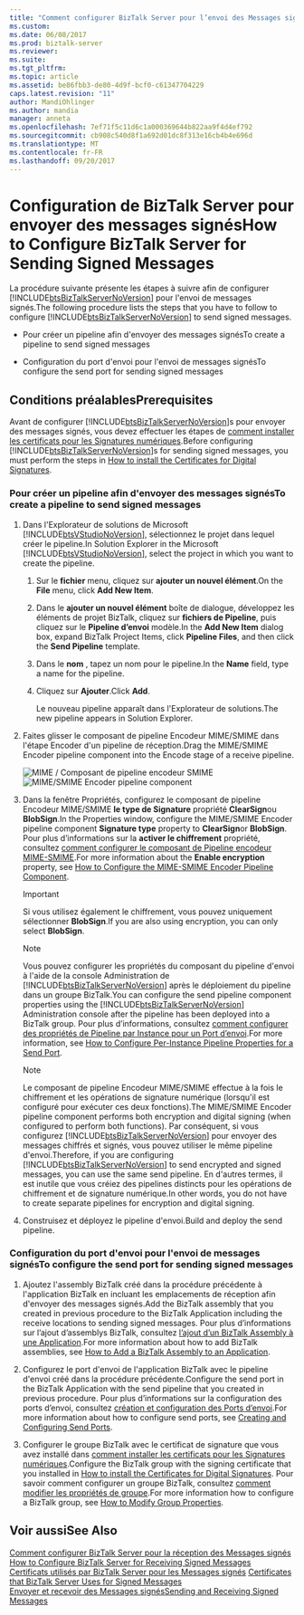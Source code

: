```yaml
---
title: "Comment configurer BizTalk Server pour l’envoi des Messages signés | Documents Microsoft"
ms.custom: 
ms.date: 06/08/2017
ms.prod: biztalk-server
ms.reviewer: 
ms.suite: 
ms.tgt_pltfrm: 
ms.topic: article
ms.assetid: be86fbb3-de80-4d9f-bcf0-c61347704229
caps.latest.revision: "11"
author: MandiOhlinger
ms.author: mandia
manager: anneta
ms.openlocfilehash: 7ef71f5c11d6c1a000369644b822aa9f4d4ef792
ms.sourcegitcommit: cb908c540d8f1a692d01dc8f313e16cb4b4e696d
ms.translationtype: MT
ms.contentlocale: fr-FR
ms.lasthandoff: 09/20/2017
---
```

# <a name="how-to-configure-biztalk-server-for-sending-signed-messages"></a><span data-ttu-id="27d1b-102">Configuration de BizTalk Server pour envoyer des messages signés</span><span class="sxs-lookup"><span data-stu-id="27d1b-102">How to Configure BizTalk Server for Sending Signed Messages</span></span>
<span data-ttu-id="27d1b-103">La procédure suivante présente les étapes à suivre afin de configurer [!INCLUDE[btsBizTalkServerNoVersion](../includes/btsbiztalkservernoversion-md.md)] pour l'envoi de messages signés.</span><span class="sxs-lookup"><span data-stu-id="27d1b-103">The following procedure lists the steps that you have to follow to configure [!INCLUDE[btsBizTalkServerNoVersion](../includes/btsbiztalkservernoversion-md.md)] to send signed messages.</span></span>  
  
-   <span data-ttu-id="27d1b-104">Pour créer un pipeline afin d'envoyer des messages signés</span><span class="sxs-lookup"><span data-stu-id="27d1b-104">To create a pipeline to send signed messages</span></span>  
  
-   <span data-ttu-id="27d1b-105">Configuration du port d'envoi pour l'envoi de messages signés</span><span class="sxs-lookup"><span data-stu-id="27d1b-105">To configure the send port for sending signed messages</span></span>  
  
## <a name="prerequisites"></a><span data-ttu-id="27d1b-106">Conditions préalables</span><span class="sxs-lookup"><span data-stu-id="27d1b-106">Prerequisites</span></span>  
 <span data-ttu-id="27d1b-107">Avant de configurer [!INCLUDE[btsBizTalkServerNoVersion](../includes/btsbiztalkservernoversion-md.md)]s pour envoyer des messages signés, vous devez effectuer les étapes de [comment installer les certificats pour les Signatures numériques](../core/how-to-install-the-certificates-for-digital-signatures.md).</span><span class="sxs-lookup"><span data-stu-id="27d1b-107">Before configuring [!INCLUDE[btsBizTalkServerNoVersion](../includes/btsbiztalkservernoversion-md.md)]s for sending signed messages, you must perform the steps in [How to install the Certificates for Digital Signatures](../core/how-to-install-the-certificates-for-digital-signatures.md).</span></span>  
  
### <a name="to-create-a-pipeline-to-send-signed-messages"></a><span data-ttu-id="27d1b-108">Pour créer un pipeline afin d'envoyer des messages signés</span><span class="sxs-lookup"><span data-stu-id="27d1b-108">To create a pipeline to send signed messages</span></span>  
  
1.  <span data-ttu-id="27d1b-109">Dans l'Explorateur de solutions de Microsoft [!INCLUDE[btsVStudioNoVersion](../includes/btsvstudionoversion-md.md)], sélectionnez le projet dans lequel créer le pipeline.</span><span class="sxs-lookup"><span data-stu-id="27d1b-109">In Solution Explorer in the Microsoft [!INCLUDE[btsVStudioNoVersion](../includes/btsvstudionoversion-md.md)], select the project in which you want to create the pipeline.</span></span>  
  
    1.  <span data-ttu-id="27d1b-110">Sur le **fichier** menu, cliquez sur **ajouter un nouvel élément**.</span><span class="sxs-lookup"><span data-stu-id="27d1b-110">On the **File** menu, click **Add New Item**.</span></span>  
  
    2.  <span data-ttu-id="27d1b-111">Dans le **ajouter un nouvel élément** boîte de dialogue, développez les éléments de projet BizTalk, cliquez sur **fichiers de Pipeline**, puis cliquez sur le **Pipeline d’envoi** modèle.</span><span class="sxs-lookup"><span data-stu-id="27d1b-111">In the **Add New Item** dialog box, expand BizTalk Project Items, click **Pipeline Files**, and then click the **Send Pipeline** template.</span></span>  
  
    3.  <span data-ttu-id="27d1b-112">Dans le **nom** , tapez un nom pour le pipeline.</span><span class="sxs-lookup"><span data-stu-id="27d1b-112">In the **Name** field, type a name for the pipeline.</span></span>  
  
    4.  <span data-ttu-id="27d1b-113">Cliquez sur **Ajouter**.</span><span class="sxs-lookup"><span data-stu-id="27d1b-113">Click **Add**.</span></span>  
  
         <span data-ttu-id="27d1b-114">Le nouveau pipeline apparaît dans l'Explorateur de solutions.</span><span class="sxs-lookup"><span data-stu-id="27d1b-114">The new pipeline appears in Solution Explorer.</span></span>  
  
2.  <span data-ttu-id="27d1b-115">Faites glisser le composant de pipeline Encodeur MIME/SMIME dans l'étape Encoder d'un pipeline de réception.</span><span class="sxs-lookup"><span data-stu-id="27d1b-115">Drag the MIME/SMIME Encoder pipeline component into the Encode stage of a receive pipeline.</span></span>  
  
     <span data-ttu-id="27d1b-116">![MIME &#47; Composant de pipeline encodeur SMIME](../core/media/bts-dev-mimesmimeencoder.gif "BTS_DEV_MIMESMIMEEncoder")</span><span class="sxs-lookup"><span data-stu-id="27d1b-116">![MIME&#47;SMIME Encoder pipeline component](../core/media/bts-dev-mimesmimeencoder.gif "BTS_DEV_MIMESMIMEEncoder")</span></span>  
  
3.  <span data-ttu-id="27d1b-117">Dans la fenêtre Propriétés, configurez le composant de pipeline Encodeur MIME/SMIME **le type de Signature** propriété **ClearSign**ou **BlobSign**.</span><span class="sxs-lookup"><span data-stu-id="27d1b-117">In the Properties window, configure the MIME/SMIME Encoder pipeline component **Signature type** property to **ClearSign**or **BlobSign**.</span></span> <span data-ttu-id="27d1b-118">Pour plus d’informations sur la **activer le chiffrement** propriété, consultez [comment configurer le composant de Pipeline encodeur MIME-SMIME](../core/how-to-configure-the-mime-smime-encoder-pipeline-component.md).</span><span class="sxs-lookup"><span data-stu-id="27d1b-118">For more information about the **Enable encryption** property, see [How to Configure the MIME-SMIME Encoder Pipeline Component](../core/how-to-configure-the-mime-smime-encoder-pipeline-component.md).</span></span>  
  
    > [!IMPORTANT]
    >  <span data-ttu-id="27d1b-119">Si vous utilisez également le chiffrement, vous pouvez uniquement sélectionner **BlobSign**.</span><span class="sxs-lookup"><span data-stu-id="27d1b-119">If you are also using encryption, you can only select **BlobSign**.</span></span>  
  
    > [!NOTE]
    >  <span data-ttu-id="27d1b-120">Vous pouvez configurer les propriétés du composant du pipeline d'envoi à l'aide de la console Administration de [!INCLUDE[btsBizTalkServerNoVersion](../includes/btsbiztalkservernoversion-md.md)] après le déploiement du pipeline dans un groupe BizTalk.</span><span class="sxs-lookup"><span data-stu-id="27d1b-120">You can configure the send pipeline component properties using the [!INCLUDE[btsBizTalkServerNoVersion](../includes/btsbiztalkservernoversion-md.md)] Administration console after the pipeline has been deployed into a BizTalk group.</span></span> <span data-ttu-id="27d1b-121">Pour plus d’informations, consultez [comment configurer des propriétés de Pipeline par Instance pour un Port d’envoi](../core/how-to-configure-per-instance-pipeline-properties-for-a-send-port.md).</span><span class="sxs-lookup"><span data-stu-id="27d1b-121">For more information, see [How to Configure Per-Instance Pipeline Properties for a Send Port](../core/how-to-configure-per-instance-pipeline-properties-for-a-send-port.md).</span></span>  
  
    > [!NOTE]
    >  <span data-ttu-id="27d1b-122">Le composant de pipeline Encodeur MIME/SMIME effectue à la fois le chiffrement et les opérations de signature numérique (lorsqu'il est configuré pour exécuter ces deux fonctions).</span><span class="sxs-lookup"><span data-stu-id="27d1b-122">The MIME/SMIME Encoder pipeline component performs both encryption and digital signing (when configured to perform both functions).</span></span> <span data-ttu-id="27d1b-123">Par conséquent, si vous configurez [!INCLUDE[btsBizTalkServerNoVersion](../includes/btsbiztalkservernoversion-md.md)] pour envoyer des messages chiffrés et signés, vous pouvez utiliser le même pipeline d'envoi.</span><span class="sxs-lookup"><span data-stu-id="27d1b-123">Therefore, if you are configuring [!INCLUDE[btsBizTalkServerNoVersion](../includes/btsbiztalkservernoversion-md.md)] to send encrypted and signed messages, you can use the same send pipeline.</span></span> <span data-ttu-id="27d1b-124">En d'autres termes, il est inutile que vous créiez des pipelines distincts pour les opérations de chiffrement et de signature numérique.</span><span class="sxs-lookup"><span data-stu-id="27d1b-124">In other words, you do not have to create separate pipelines for encryption and digital signing.</span></span>  
  
4.  <span data-ttu-id="27d1b-125">Construisez et déployez le pipeline d'envoi.</span><span class="sxs-lookup"><span data-stu-id="27d1b-125">Build and deploy the send pipeline.</span></span>  
  
### <a name="to-configure-the-send-port-for-sending-signed-messages"></a><span data-ttu-id="27d1b-126">Configuration du port d'envoi pour l'envoi de messages signés</span><span class="sxs-lookup"><span data-stu-id="27d1b-126">To configure the send port for sending signed messages</span></span>  
  
1.  <span data-ttu-id="27d1b-127">Ajoutez l'assembly BizTalk créé dans la procédure précédente à l'application BizTalk en incluant les emplacements de réception afin d'envoyer des messages signés.</span><span class="sxs-lookup"><span data-stu-id="27d1b-127">Add the BizTalk assembly that you created in previous procedure to the BizTalk Application including the receive locations to sending signed messages.</span></span> <span data-ttu-id="27d1b-128">Pour plus d’informations sur l’ajout d’assemblys BizTalk, consultez [l’ajout d’un BizTalk Assembly à une Application](../core/how-to-add-a-biztalk-assembly-to-an-application.md).</span><span class="sxs-lookup"><span data-stu-id="27d1b-128">For more information about how to add BizTalk assemblies, see [How to Add a BizTalk Assembly to an Application](../core/how-to-add-a-biztalk-assembly-to-an-application.md).</span></span>  
  
2.  <span data-ttu-id="27d1b-129">Configurez le port d'envoi de l'application BizTalk avec le pipeline d'envoi créé dans la procédure précédente.</span><span class="sxs-lookup"><span data-stu-id="27d1b-129">Configure the send port in the BizTalk Application with the send pipeline that you created in previous procedure.</span></span> <span data-ttu-id="27d1b-130">Pour plus d’informations sur la configuration des ports d’envoi, consultez [création et configuration des Ports d’envoi](../core/creating-and-configuring-send-ports.md).</span><span class="sxs-lookup"><span data-stu-id="27d1b-130">For more information about how to configure send ports, see [Creating and Configuring Send Ports](../core/creating-and-configuring-send-ports.md).</span></span>  
  
3.  <span data-ttu-id="27d1b-131">Configurer le groupe BizTalk avec le certificat de signature que vous avez installé dans [comment installer les certificats pour les Signatures numériques](../core/how-to-install-the-certificates-for-digital-signatures.md).</span><span class="sxs-lookup"><span data-stu-id="27d1b-131">Configure the BizTalk group with the signing certificate that you installed in [How to install the Certificates for Digital Signatures](../core/how-to-install-the-certificates-for-digital-signatures.md).</span></span> <span data-ttu-id="27d1b-132">Pour savoir comment configurer un groupe BizTalk, consultez [comment modifier les propriétés de groupe](../core/how-to-modify-group-properties.md).</span><span class="sxs-lookup"><span data-stu-id="27d1b-132">For more information how to configure a BizTalk group, see [How to Modify Group Properties](../core/how-to-modify-group-properties.md).</span></span>  
  
## <a name="see-also"></a><span data-ttu-id="27d1b-133">Voir aussi</span><span class="sxs-lookup"><span data-stu-id="27d1b-133">See Also</span></span>  
 <span data-ttu-id="27d1b-134">[Comment configurer BizTalk Server pour la réception des Messages signés](../core/how-to-configure-biztalk-server-for-receiving-signed-messages.md) </span><span class="sxs-lookup"><span data-stu-id="27d1b-134">[How to Configure BizTalk Server for Receiving Signed Messages](../core/how-to-configure-biztalk-server-for-receiving-signed-messages.md) </span></span>  
 <span data-ttu-id="27d1b-135">[Certificats utilisés par BizTalk Server pour les Messages signés](../core/certificates-that-biztalk-server-uses-for-signed-messages.md) </span><span class="sxs-lookup"><span data-stu-id="27d1b-135">[Certificates that BizTalk Server Uses for Signed Messages](../core/certificates-that-biztalk-server-uses-for-signed-messages.md) </span></span>  
 [<span data-ttu-id="27d1b-136">Envoyer et recevoir des Messages signés</span><span class="sxs-lookup"><span data-stu-id="27d1b-136">Sending and Receiving Signed Messages</span></span>](../core/sending-and-receiving-signed-messages.md)